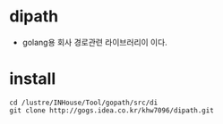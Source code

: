 # dipath
- golang용 회사 경로관련 라이브러리이 이다.

# install
```
cd /lustre/INHouse/Tool/gopath/src/di
git clone http://gogs.idea.co.kr/khw7096/dipath.git
```
